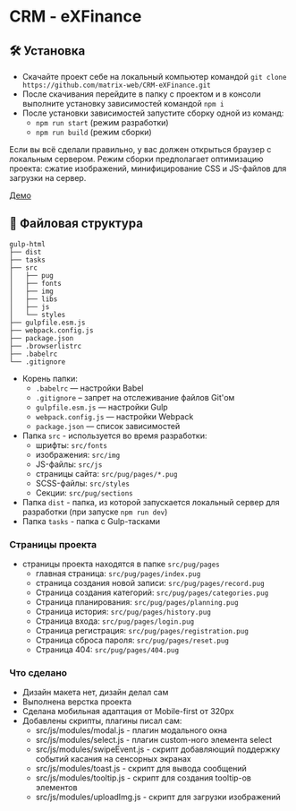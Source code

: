 # CRM - eXFinance

## :hammer_and_wrench: Установка
* Скачайте проект себе на локальный компьютер командой ```git clone https://github.com/matrix-web/CRM-eXFinance.git```
* После скачивания перейдите в папку с проектом и в консоли выполните установку зависимостей командой ```npm i```
* После установки зависимостей запустите сборку одной из команд:
    *  ```npm run start``` (режим разработки)
    *  ```npm run build``` (режим сборки)

Если вы всё сделали правильно, у вас должен открыться браузер с локальным сервером. Режим сборки предполагает оптимизацию проекта: сжатие изображений, минифицирование CSS и JS-файлов для загрузки на сервер.

[Демо](https://matrix-web.github.io/CRM-eXFinance/)

## :open_file_folder: Файловая структура

```
gulp-html
├── dist
├── tasks
├── src
│   ├── pug
│   ├── fonts
│   ├── img
│   ├── libs
│   ├── js
│   └── styles
├── gulpfile.esm.js
├── webpack.config.js
├── package.json
├── .browserlistrc
├── .babelrc
└── .gitignore
```

* Корень папки:
    * ```.babelrc``` — настройки Babel
    * ```.gitignore``` – запрет на отслеживание файлов Git'ом
    * ```gulpfile.esm.js``` — настройки Gulp
    * ```webpack.config.js``` — настройки Webpack
    * ```package.json``` — список зависимостей
* Папка ```src``` - используется во время разработки:
    * шрифты: ```src/fonts```
    * изображения: ```src/img```
    * JS-файлы: ```src/js```
    * страницы сайта: ```src/pug/pages/*.pug```
    * SCSS-файлы: ```src/styles```
    * Секции: ```src/pug/sections```
* Папка ```dist``` - папка, из которой запускается локальный сервер для разработки (при запуске ```npm run dev```)
* Папка ```tasks``` - папка с Gulp-тасками

### Страницы проекта
* страницы проекта находятся в папке ```src/pug/pages```
    * главная страница: ```src/pug/pages/index.pug```
    * страница создания новой записи: ```src/pug/pages/record.pug```
    * Страница создания категорий: ```src/pug/pages/categories.pug```
    * Страница планирования: ```src/pug/pages/planning.pug```
    * Страница история: ```src/pug/pages/history.pug```
    * Страница входа: ```src/pug/pages/login.pug```
    * Страница регистрация: ```src/pug/pages/registration.pug```
    * Страница сброса пароля: ```src/pug/pages/reset.pug```
    * Страница 404: ```src/pug/pages/404.pug```

### Что сделано
* Дизайн макета нет, дизайн делал сам
* Выполнена верстка проекта
* Сделана мобильная адаптация от Mobile-first от 320px
* Добавлены скрипты, плагины писал сам:
  * src/js/modules/modal.js - плагин модального окна
  * src/js/modules/select.js - плагин custom-ного элемента select
  * src/js/modules/swipeEvent.js - скрипт добавляющий поддержку событий касания на сенсорных экранах
  * src/js/modules/toast.js - скрипт для вывода сообщений
  * src/js/modules/tooltip.js - скрипт для создания tooltip-ов элементов
  * src/js/modules/uploadImg.js - скрипт для загрузки изображений